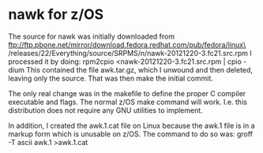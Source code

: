 nawk for z/OS
=============
The source for nawk was initially downloaded from 
ftp://ftp.pbone.net/mirror/download.fedora.redhat.com/pub/fedora/linux\
/releases/22/Everything/source/SRPMS/n/nawk-20121220-3.fc21.src.rpm
I processed it by doing:
    rpm2cpio <nawk-20121220-3.fc21.src.rpm | cpio -dium
This contained the file awk.tar.gz, which I unwound and then deleted, 
leaving only the source.
That was then make the initial commit.

The only real change was in the makefile to define the proper C compiler
executable and flags. The normal z/OS make command will work. I.e. this 
distribution does not require any GNU utilities to implement.           

In addition, I created the awk.1.cat file on Linux because the awk.1 file
is in a markup form which is unusable on z/OS. The command to do so was:
    groff -T ascii awk.1 >awk.1.cat


